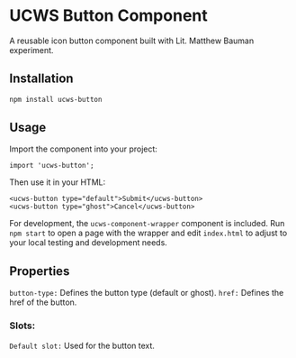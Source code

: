 # UCWS Button Component

A reusable icon button component built with Lit. Matthew Bauman experiment.

## Installation

```bash
npm install ucws-button
```

## Usage
Import the component into your project:

```
import 'ucws-button';
```
Then use it in your HTML:
```
<ucws-button type="default">Submit</ucws-button>
<ucws-button type="ghost">Cancel</ucws-button>
```

For development, the `ucws-component-wrapper` component is included. 
Run `npm start` to open a page with the wrapper and edit `index.html` to adjust 
to your local testing and development needs. 

## Properties
`button-type:` Defines the button type (default or ghost).
`href:` Defines the href of the button.
### Slots:
`Default slot:` Used for the button text.
